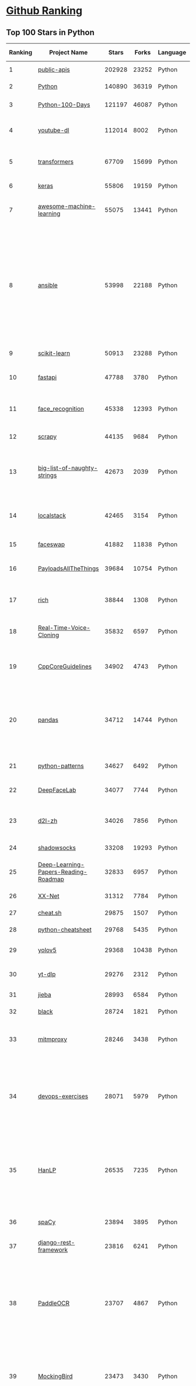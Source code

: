 [Github Ranking](../README.md)
==========

## Top 100 Stars in Python

| Ranking | Project Name | Stars | Forks | Language | Open Issues | Description | Last Commit |
| ------- | ------------ | ----- | ----- | -------- | ----------- | ----------- | ----------- |
| 1 | [public-apis](https://github.com/public-apis/public-apis) | 202928 | 23252 | Python | 1 | A collective list of free APIs | 2022-07-29T21:00:17Z |
| 2 | [Python](https://github.com/TheAlgorithms/Python) | 140890 | 36319 | Python | 26 | All Algorithms implemented in Python | 2022-07-31T22:23:55Z |
| 3 | [Python-100-Days](https://github.com/jackfrued/Python-100-Days) | 121197 | 46087 | Python | 470 | Python - 100天从新手到大师 | 2022-07-24T01:51:51Z |
| 4 | [youtube-dl](https://github.com/ytdl-org/youtube-dl) | 112014 | 8002 | Python | 3851 | Command-line program to download videos from YouTube.com and other video sites | 2022-07-31T18:43:26Z |
| 5 | [transformers](https://github.com/huggingface/transformers) | 67709 | 15699 | Python | 412 | 🤗 Transformers: State-of-the-art Machine Learning for Pytorch, TensorFlow, and JAX. | 2022-07-31T22:21:04Z |
| 6 | [keras](https://github.com/keras-team/keras) | 55806 | 19159 | Python | 263 | Deep Learning for humans | 2022-07-31T16:36:09Z |
| 7 | [awesome-machine-learning](https://github.com/josephmisiti/awesome-machine-learning) | 55075 | 13441 | Python | 1 | A curated list of awesome Machine Learning frameworks, libraries and software. | 2022-07-17T13:44:27Z |
| 8 | [ansible](https://github.com/ansible/ansible) | 53998 | 22188 | Python | 733 | Ansible is a radically simple IT automation platform that makes your applications and systems easier to deploy and maintain. Automate everything from code deployment to network configuration to cloud management, in a language that approaches plain English, using SSH, with no agents to install on remote systems. https://docs.ansible.com. | 2022-07-31T15:45:31Z |
| 9 | [scikit-learn](https://github.com/scikit-learn/scikit-learn) | 50913 | 23288 | Python | 1533 | scikit-learn: machine learning in Python | 2022-07-31T22:16:46Z |
| 10 | [fastapi](https://github.com/tiangolo/fastapi) | 47788 | 3780 | Python | 1090 | FastAPI framework, high performance, easy to learn, fast to code, ready for production | 2022-07-31T20:39:52Z |
| 11 | [face_recognition](https://github.com/ageitgey/face_recognition) | 45338 | 12393 | Python | 660 | The world's simplest facial recognition api for Python and the command line | 2022-07-28T23:17:04Z |
| 12 | [scrapy](https://github.com/scrapy/scrapy) | 44135 | 9684 | Python | 508 | Scrapy, a fast high-level web crawling & scraping framework for Python. | 2022-07-29T19:34:38Z |
| 13 | [big-list-of-naughty-strings](https://github.com/minimaxir/big-list-of-naughty-strings) | 42673 | 2039 | Python | 55 | The Big List of Naughty Strings is a list of strings which have a high probability of causing issues when used as user-input data. | 2022-05-10T18:59:45Z |
| 14 | [localstack](https://github.com/localstack/localstack) | 42465 | 3154 | Python | 337 | 💻  A fully functional local AWS cloud stack. Develop and test your cloud & Serverless apps offline! | 2022-08-01T00:20:51Z |
| 15 | [faceswap](https://github.com/deepfakes/faceswap) | 41882 | 11838 | Python | 12 | Deepfakes Software For All | 2022-07-30T16:13:58Z |
| 16 | [PayloadsAllTheThings](https://github.com/swisskyrepo/PayloadsAllTheThings) | 39684 | 10754 | Python | 0 | A list of useful payloads and bypass for Web Application Security and Pentest/CTF | 2022-07-27T15:24:02Z |
| 17 | [rich](https://github.com/Textualize/rich) | 38844 | 1308 | Python | 58 | Rich is a Python library for rich text and beautiful formatting in the terminal. | 2022-08-01T00:15:34Z |
| 18 | [Real-Time-Voice-Cloning](https://github.com/CorentinJ/Real-Time-Voice-Cloning) | 35832 | 6597 | Python | 63 | Clone a voice in 5 seconds to generate arbitrary speech in real-time | 2022-07-12T13:54:59Z |
| 19 | [CppCoreGuidelines](https://github.com/isocpp/CppCoreGuidelines) | 34902 | 4743 | Python | 195 | The C++ Core Guidelines are a set of tried-and-true guidelines, rules, and best practices about coding in C++ | 2022-07-28T11:16:31Z |
| 20 | [pandas](https://github.com/pandas-dev/pandas) | 34712 | 14744 | Python | 3388 | Flexible and powerful data analysis / manipulation library for Python, providing labeled data structures similar to R data.frame objects, statistical functions, and much more | 2022-08-01T02:10:10Z |
| 21 | [python-patterns](https://github.com/faif/python-patterns) | 34627 | 6492 | Python | 9 | A collection of design patterns/idioms in Python | 2022-07-27T03:24:35Z |
| 22 | [DeepFaceLab](https://github.com/iperov/DeepFaceLab) | 34077 | 7744 | Python | 431 | DeepFaceLab is the leading software for creating deepfakes. | 2022-07-25T05:15:56Z |
| 23 | [d2l-zh](https://github.com/d2l-ai/d2l-zh) | 34026 | 7856 | Python | 0 | 《动手学深度学习》：面向中文读者、能运行、可讨论。中英文版被55个国家的300所大学用于教学。 | 2022-07-31T22:56:06Z |
| 24 | [shadowsocks](https://github.com/shadowsocks/shadowsocks) | 33208 | 19293 | Python | 0 | None | 2022-05-04T07:08:07Z |
| 25 | [Deep-Learning-Papers-Reading-Roadmap](https://github.com/floodsung/Deep-Learning-Papers-Reading-Roadmap) | 32833 | 6957 | Python | 45 | Deep Learning papers reading roadmap for anyone who are eager to learn this amazing tech! | 2022-02-07T08:21:30Z |
| 26 | [XX-Net](https://github.com/XX-net/XX-Net) | 31312 | 7784 | Python | 7819 | A proxy tool to bypass GFW. | 2022-07-24T01:58:27Z |
| 27 | [cheat.sh](https://github.com/chubin/cheat.sh) | 29875 | 1507 | Python | 91 | the only cheat sheet you need | 2022-07-09T18:25:53Z |
| 28 | [python-cheatsheet](https://github.com/gto76/python-cheatsheet) | 29768 | 5435 | Python | 8 | Comprehensive Python Cheatsheet | 2022-07-30T16:58:11Z |
| 29 | [yolov5](https://github.com/ultralytics/yolov5) | 29368 | 10438 | Python | 307 | YOLOv5 🚀 in PyTorch > ONNX > CoreML > TFLite | 2022-08-01T01:55:48Z |
| 30 | [yt-dlp](https://github.com/yt-dlp/yt-dlp) | 29276 | 2312 | Python | 593 | A youtube-dl fork with additional features and fixes | 2022-08-01T02:51:27Z |
| 31 | [jieba](https://github.com/fxsjy/jieba) | 28993 | 6584 | Python | 591 | 结巴中文分词 | 2022-07-17T00:34:33Z |
| 32 | [black](https://github.com/psf/black) | 28724 | 1821 | Python | 328 | The uncompromising Python code formatter | 2022-07-31T14:34:32Z |
| 33 | [mitmproxy](https://github.com/mitmproxy/mitmproxy) | 28246 | 3438 | Python | 251 | An interactive TLS-capable intercepting HTTP proxy for penetration testers and software developers. | 2022-07-31T07:44:29Z |
| 34 | [devops-exercises](https://github.com/bregman-arie/devops-exercises) | 28071 | 5979 | Python | 13 | Linux, Jenkins, AWS, SRE, Prometheus, Docker, Python, Ansible, Git, Kubernetes, Terraform, OpenStack, SQL, NoSQL, Azure, GCP, DNS, Elastic, Network, Virtualization. DevOps Interview Questions | 2022-07-30T15:22:29Z |
| 35 | [HanLP](https://github.com/hankcs/HanLP) | 26535 | 7235 | Python | 3 | 中文分词 词性标注 命名实体识别 依存句法分析 成分句法分析 语义依存分析 语义角色标注 指代消解 风格转换 语义相似度 新词发现 关键词短语提取 自动摘要 文本分类聚类 拼音简繁转换 自然语言处理 | 2022-07-19T22:16:47Z |
| 36 | [spaCy](https://github.com/explosion/spaCy) | 23894 | 3895 | Python | 78 | 💫 Industrial-strength Natural Language Processing (NLP) in Python | 2022-08-01T03:03:37Z |
| 37 | [django-rest-framework](https://github.com/encode/django-rest-framework) | 23816 | 6241 | Python | 109 | Web APIs for Django. 🎸 | 2022-07-31T05:04:11Z |
| 38 | [PaddleOCR](https://github.com/PaddlePaddle/PaddleOCR) | 23707 | 4867 | Python | 1197 | Awesome multilingual OCR toolkits based on PaddlePaddle (practical ultra lightweight OCR system, support 80+ languages recognition, provide data annotation and synthesis tools, support training and deployment among server, mobile, embedded and IoT devices) | 2022-08-01T02:10:53Z |
| 39 | [MockingBird](https://github.com/babysor/MockingBird) | 23473 | 3430 | Python | 280 | 🚀AI拟声: 5秒内克隆您的声音并生成任意语音内容 Clone a voice in 5 seconds to generate arbitrary speech in real-time | 2022-07-19T15:43:51Z |
| 40 | [data-science-ipython-notebooks](https://github.com/donnemartin/data-science-ipython-notebooks) | 23418 | 7224 | Python | 11 | Data science Python notebooks: Deep learning (TensorFlow, Theano, Caffe, Keras), scikit-learn, Kaggle, big data (Spark, Hadoop MapReduce, HDFS), matplotlib, pandas, NumPy, SciPy, Python essentials, AWS, and various command lines. | 2022-04-03T07:14:56Z |
| 41 | [pipenv](https://github.com/pypa/pipenv) | 23155 | 1754 | Python | 414 |  Python Development Workflow for Humans. | 2022-07-31T23:46:31Z |
| 42 | [httpie](https://github.com/httpie/httpie) | 22775 | 3692 | Python | 107 | As easy as /aitch-tee-tee-pie/ 🥧 Modern, user-friendly command-line HTTP client for the API era. JSON support, colors, sessions, downloads, plugins & more. https://twitter.com/httpie | 2022-07-29T20:05:52Z |
| 43 | [python-fire](https://github.com/google/python-fire) | 22773 | 1319 | Python | 97 | Python Fire is a library for automatically generating command line interfaces (CLIs) from absolutely any Python object. | 2022-07-11T05:20:10Z |
| 44 | [Depix](https://github.com/beurtschipper/Depix) | 22576 | 2738 | Python | 0 | Recovers passwords from pixelized screenshots | 2022-07-28T07:40:39Z |
| 45 | [tqdm](https://github.com/tqdm/tqdm) | 22564 | 1145 | Python | 284 | A Fast, Extensible Progress Bar for Python and CLI | 2022-07-31T02:56:02Z |
| 46 | [ItChat](https://github.com/littlecodersh/ItChat) | 22324 | 5259 | Python | 237 | A complete and graceful API for Wechat. 微信个人号接口、微信机器人及命令行微信，三十行即可自定义个人号机器人。 | 2021-03-31T05:56:33Z |
| 47 | [Mask_RCNN](https://github.com/matterport/Mask_RCNN) | 22015 | 10975 | Python | 1769 | Mask R-CNN for object detection and instance segmentation on Keras and TensorFlow | 2022-07-13T14:24:19Z |
| 48 | [redash](https://github.com/getredash/redash) | 21486 | 3755 | Python | 486 | Make Your Company Data Driven. Connect to any data source, easily visualize, dashboard and share your data. | 2022-07-29T15:13:16Z |
| 49 | [ray](https://github.com/ray-project/ray) | 21414 | 3749 | Python | 2408 | A unified framework for scalable computing. Ray is packaged with scalable libraries for data processing (Ray Datasets), training (Ray Train), hyperparameter tuning (Ray Tune), reinforcement learning (RLlib), and model serving (Ray Serve). | 2022-08-01T02:25:12Z |
| 50 | [algorithms](https://github.com/keon/algorithms) | 21364 | 4368 | Python | 59 | Minimal examples of data structures and algorithms in Python | 2022-07-29T10:37:57Z |
| 51 | [hosts](https://github.com/StevenBlack/hosts) | 21202 | 1850 | Python | 27 | 🔒 Consolidating and extending hosts files from several well-curated sources. Optionally pick extensions for porn, social media, and other categories. | 2022-07-31T22:22:30Z |
| 52 | [CheatSheetSeries](https://github.com/OWASP/CheatSheetSeries) | 21194 | 3047 | Python | 17 | The OWASP Cheat Sheet Series was created to provide a concise collection of high value information on specific application security topics. | 2022-07-25T06:32:27Z |
| 53 | [algo](https://github.com/wangzheng0822/algo) | 21102 | 6773 | Python | 99 | 数据结构和算法必知必会的50个代码实现 | 2022-05-19T15:34:11Z |
| 54 | [numpy](https://github.com/numpy/numpy) | 21064 | 7150 | Python | 2012 | The fundamental package for scientific computing with Python. | 2022-07-31T09:25:18Z |
| 55 | [glances](https://github.com/nicolargo/glances) | 20904 | 1315 | Python | 219 | Glances an Eye on your system. A top/htop alternative for GNU/Linux, BSD, Mac OS and Windows operating systems. | 2022-07-29T11:17:10Z |
| 56 | [mmdetection](https://github.com/open-mmlab/mmdetection) | 20733 | 7561 | Python | 572 | OpenMMLab Detection Toolbox and Benchmark | 2022-08-01T02:37:31Z |
| 57 | [NLP-progress](https://github.com/sebastianruder/NLP-progress) | 20695 | 3485 | Python | 30 | Repository to track the progress in Natural Language Processing (NLP), including the datasets and the current state-of-the-art for the most common NLP tasks. | 2022-07-19T08:00:33Z |
| 58 | [spleeter](https://github.com/deezer/spleeter) | 20124 | 2224 | Python | 141 | Deezer source separation library including pretrained models. | 2022-06-28T03:14:20Z |
| 59 | [streamlit](https://github.com/streamlit/streamlit) | 20112 | 1804 | Python | 583 | Streamlit — The fastest way to build data apps in Python | 2022-07-31T06:33:58Z |
| 60 | [hackingtool](https://github.com/Z4nzu/hackingtool) | 20043 | 2483 | Python | 63 | ALL IN ONE Hacking Tool For Hackers | 2022-07-09T12:50:43Z |

